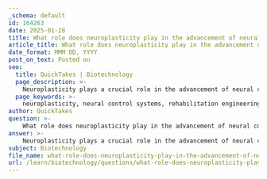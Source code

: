 ```yaml
---
_schema: default
id: 164263
date: 2025-01-28
title: What role does neuroplasticity play in the advancement of neural control systems?
article_title: What role does neuroplasticity play in the advancement of neural control systems?
date_format: MMM DD, YYYY
post_on_text: Posted on
seo:
  title: QuickTakes | Biotechnology
  page_description: >-
    Neuroplasticity plays a crucial role in the advancement of neural control systems, facilitating adaptation to bionic devices, compensation for injuries, and enhancing rehabilitation outcomes through the brain's ability to reorganize and form new neural connections.
  page_keywords: >-
    neuroplasticity, neural control systems, rehabilitation engineering, bionic prosthetics, adaptive reorganization, brain injury, spinal cord injury, compensation, integration, long-term changes, neural circuits, functional changes, structural changes, human-machine interfaces
author: QuickTakes
question: >-
    What role does neuroplasticity play in the advancement of neural control systems?
answer: >-
    Neuroplasticity plays a crucial role in the advancement of neural control systems, particularly in the context of rehabilitation engineering and bionic prosthetics. Here are several key aspects of how neuroplasticity contributes to these advancements:\n\n1. **Adaptive Reorganization**: Neuroplasticity refers to the brain's ability to reorganize itself by forming new neural connections in response to learning, experience, or injury. This adaptability is essential for developing neural control systems that can interface effectively with bionic devices. For instance, when a person uses a bionic prosthetic, their brain can adapt to control the device through new pathways, compensating for lost functionality.\n\n2. **Compensation for Injury**: In cases of brain injury or spinal cord injury (SCI), neuroplasticity allows the nervous system to compensate for damaged areas by reorganizing and strengthening alternative pathways. This is particularly relevant in rehabilitation, where therapies aim to enhance neuroplastic changes to restore motor functions. For example, targeted neuroplasticity training (TNT) can be employed to solidify new neural connections, improving the effectiveness of rehabilitation strategies.\n\n3. **Integration with Bionic Devices**: Advances in neural control systems often involve the integration of bionic prosthetics with the nervous system. Neuroplasticity facilitates this integration by allowing the brain to adapt to the feedback and control signals from the prosthetic. As users practice with the device, their brain can modify its neural circuits to improve control and coordination, leading to more natural and intuitive use of the prosthetic.\n\n4. **Long-term Changes in Neural Circuits**: Recent developments in engineered biodevices have shown potential for creating long-term changes in neural circuits, enhancing neuroplasticity. These devices can stimulate specific areas of the nervous system, promoting adaptive changes that improve motor function and sensory feedback, which are critical for effective human-machine interfaces.\n\n5. **Functional and Structural Changes**: Neuroplasticity encompasses both functional changes (how existing neural pathways are utilized) and structural changes (such as the growth of new synapses). Understanding these processes is vital for designing neural control systems that can leverage the brain's inherent plasticity to optimize performance and recovery in individuals with motor impairments.\n\nIn summary, neuroplasticity is fundamental to the development and effectiveness of neural control systems, enabling the brain to adapt to new technologies, compensate for injuries, and enhance rehabilitation outcomes. This adaptability is essential for creating more effective bionic prosthetics and improving the overall integration of human-machine interfaces.
subject: Biotechnology
file_name: what-role-does-neuroplasticity-play-in-the-advancement-of-neural-control-systems.md
url: /learn/biotechnology/questions/what-role-does-neuroplasticity-play-in-the-advancement-of-neural-control-systems
---
```


&nbsp;